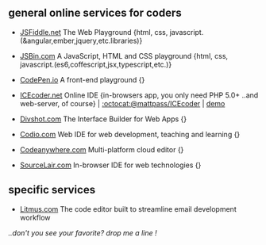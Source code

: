 ## general online services for coders 
- [JSFiddle.net](https://JSFiddle.net)
    The Web Playground {html, css, javascript.(&angular,ember,jquery,etc.libraries)}

- [JSBin.com](https://JSBin.com)
    A JavaScript, HTML and CSS playground {html, css, javascript.(es6,coffescript,jsx,typescript,etc.)}

- [CodePen.io](https://CodePen.io)
    A front-end playground {}

- [ICEcoder.net](https://ICEcoder.net)
    Online IDE {in-browsers app, you only need PHP 5.0+ ..and web-server, of course} | [:octocat:@mattpass/ICEcoder](http://github.com/mattpass/ICEcoder) | [demo](http://demo.icecoder.net/ICEcoder/) 

- [Divshot.com](https://Divshot.com)
    The Interface Builder for Web Apps {}

- [Codio.com](https://Codio.com)
    Web IDE for web development, teaching and learning {}

- [Codeanywhere.com](https://Codeanywhere.com)
    Multi-platform cloud editor {}

- [SourceLair.com](https://SourceLair.com)
    In-browser IDE for web technologies {}

## specific services 
- [Litmus.com](https://litmus.com/email-testing) 
    The code editor built to streamline email development workflow

*..don't you see your favorite?  drop me a line !*

